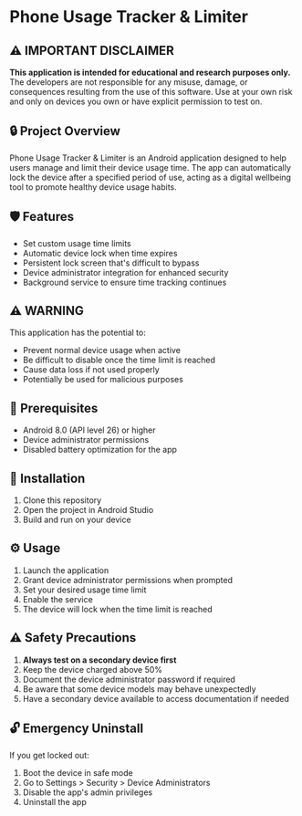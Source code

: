 # Phone Usage Tracker & Limiter

## ⚠️ IMPORTANT DISCLAIMER
**This application is intended for educational and research purposes only.** The developers are not responsible for any misuse, damage, or consequences resulting from the use of this software. Use at your own risk and only on devices you own or have explicit permission to test on.

## 🔒 Project Overview
Phone Usage Tracker & Limiter is an Android application designed to help users manage and limit their device usage time. The app can automatically lock the device after a specified period of use, acting as a digital wellbeing tool to promote healthy device usage habits.

## 🛡️ Features
- Set custom usage time limits
- Automatic device lock when time expires
- Persistent lock screen that's difficult to bypass
- Device administrator integration for enhanced security
- Background service to ensure time tracking continues

## ⚠️ WARNING
This application has the potential to:
- Prevent normal device usage when active
- Be difficult to disable once the time limit is reached
- Cause data loss if not used properly
- Potentially be used for malicious purposes

## 🔧 Prerequisites
- Android 8.0 (API level 26) or higher
- Device administrator permissions
- Disabled battery optimization for the app

## 🚀 Installation
1. Clone this repository
2. Open the project in Android Studio
3. Build and run on your device

## ⚙️ Usage
1. Launch the application
2. Grant device administrator permissions when prompted
3. Set your desired usage time limit
4. Enable the service
5. The device will lock when the time limit is reached

## ⚠️ Safety Precautions
1. **Always test on a secondary device first**
2. Keep the device charged above 50%
3. Document the device administrator password if required
4. Be aware that some device models may behave unexpectedly
5. Have a secondary device available to access documentation if needed

## 🔓 Emergency Uninstall
If you get locked out:
1. Boot the device in safe mode
2. Go to Settings > Security > Device Administrators
3. Disable the app's admin privileges
4. Uninstall the app
